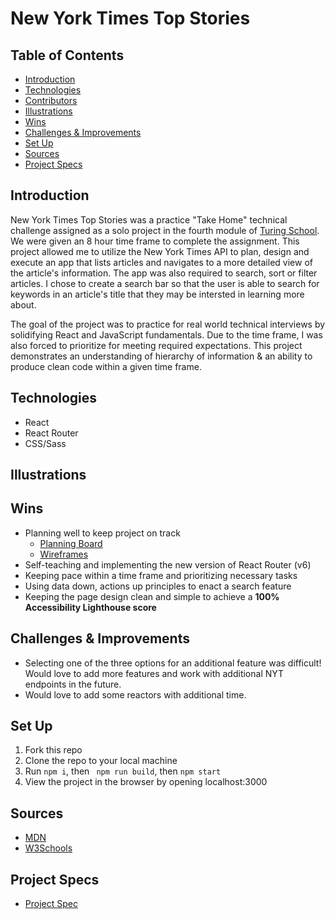 # New York Times Top Stories

## Table of Contents
  - [Introduction](#Introduction)
  - [Technologies](#Technologies)
  - [Contributors](#Contributors)
  - [Illustrations](#Illustrations)
  - [Wins](#Wins)
  - [Challenges & Improvements](#Challenges-&-Improvements)
  - [Set Up](#Set-Up)
  - [Sources](#Sources)
  - [Project Specs](#Project-Specs)

## Introduction

New York Times Top Stories was a practice "Take Home" technical challenge assigned as a solo project in the fourth module of [Turing School](turing.edu). We were given an 8 hour time frame to complete the assignment. This project allowed me to utilize the New York Times API to plan, design and execute an app that lists articles and navigates to a more detailed view of the article's information. The app was also required to search, sort or filter articles. I chose to create a search bar so that the user is able to search for keywords in an article's title that they may be intersted in learning more about.

The goal of the project was to practice for real world technical interviews by solidifying React and JavaScript fundamentals. Due to the time frame, I was also forced to prioritize for meeting required expectations. This project demonstrates an understanding of hierarchy of information & an ability to produce clean code within a given time frame.

## Technologies
  - React
  - React Router
  - CSS/Sass

## Illustrations

<!-- Full Screen App:  
![App](https://media.giphy.com/media/fiAsrxOydWYlzl4cJl/giphy.gif)  

IPhone view for responsive design:  
![Phone View](https://media.giphy.com/media/zj9SeB6xD1NX9vJxJT/giphy.gif)
 -->

## Wins
  - Planning well to keep project on track
      - [Planning Board](https://trello.com/b/liN8XYfl/nyt-take-home)
      - [Wireframes](https://www.figma.com/file/R9G2mu6547YrnGRVly1vFB/nyt-stories?node-id=0%3A1)
  - Self-teaching and implementing the new version of React Router (v6)
  - Keeping pace within a time frame and prioritizing necessary tasks
  - Using data down, actions up principles to enact a search feature
  - Keeping the page design clean and simple to achieve a **100% Accessibility Lighthouse score**

## Challenges & Improvements
  - Selecting one of the three options for an additional feature was difficult! Would love to add more features and work with additional NYT endpoints in the future.
  - Would love to add some reactors with additional time. 

## Set Up

1. Fork this repo  
2. Clone the repo to your local machine   
3. Run `npm i`, then ` npm run build`, then `npm start`
4. View the project in the browser by opening localhost:3000

## Sources
  - [MDN](http://developer.mozilla.org/en-US/)
  - [W3Schools](https://www.w3schools.com/)

## Project Specs
  - [Project Spec](https://mod4.turing.edu/projects/take_home/take_home_fe)

